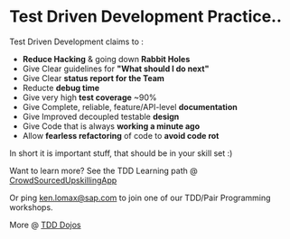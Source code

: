 # Test Driven Development Practice..

Test Driven Development claims to : 
* **Reduce Hacking** & going down **Rabbit Holes**
* Give Clear guidelines for **"What should I do next"**
* Give Clear **status report for the Team**
* Reducte **debug time**
* Give very high **test coverage** ~90%
* Give Complete, reliable, feature/API-level **documentation**
* Give Improved decoupled testable **design**
* Give Code that is always **working a minute ago**
* Allow **fearless refactoring** of code to **avoid code rot**

In short it is important stuff, that should be in your skill set :)

Want to learn more?  See the TDD Learning path @ [CrowdSourcedUpskillingApp](https://crowdsourced.upskilling.only.sap/)

Or ping ken.lomax@sap.com to join one of our TDD/Pair Programming workshops.

More @ [TDD Dojos](https://wiki.wdf.sap.corp/wiki/display/prodandtech/TDD+Dojo)